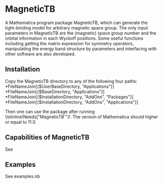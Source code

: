 # MagneticTB

A Mathematica program package MagneticTB, which can generate
the tight-binding model for arbitrary magnetic space group. The only
input parameters in MagneticTB are the (magnetic) space group number
and the orbital information in each Wyckoff positions. Some useful
functions including getting the matrix expression for symmetry operators,
manipulating the energy band structure by parameters and interfacing
with other software are also developed.

## Installation

Copy the MagneticTB directory to any of the following four paths:
*FileNameJoin[{$UserBaseDirectory, "Applications"}]
*FileNameJoin[{$BaseDirectory, "Applications"}]
*FileNameJoin[{$InstallationDirectory, "AddOns", "Packages"}]
*FileNameJoin[{$InstallationDirectory, "AddOns", "Applications"}]

Then one can use the package after running \lstinline!Needs["MagneticTB`"]!.
The version of Mathematica should higher or equal to 11.0.

## Capabilities of MagneticTB

See

## Examples

See examples.nb


